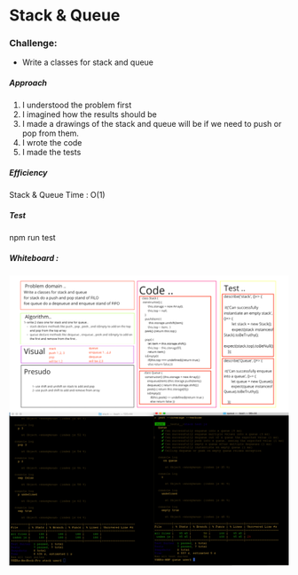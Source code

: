 # Stack & Queue

### Challenge:
- Write a classes for stack and queue

##### Approach
1. I understood the problem first
2. I imagined how the results should be
3. I made a drawings of the stack and queue will be if we need to push or pop from them. 
4. I wrote the code
5. I made the tests

##### Efficiency

Stack & Queue
Time : O(1)

##### Test

npm run test

##### Whiteboard :

![whiteboard](../C10_401js/img/UML-S-Q.png)
![test](../C10_401js/img/stack-queue.png)
